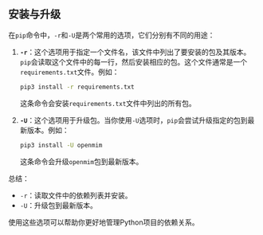 ## 安装与升级
在`pip`命令中，`-r`和`-U`是两个常用的选项，它们分别有不同的用途：

1. **`-r`**：这个选项用于指定一个文件名，该文件中列出了要安装的包及其版本。`pip`会读取这个文件中的每一行，然后安装相应的包。这个文件通常是一个`requirements.txt`文件。例如：

   ```bash
   pip3 install -r requirements.txt
   ```

   这条命令会安装`requirements.txt`文件中列出的所有包。

2. **`-U`**：这个选项用于升级包。当你使用`-U`选项时，`pip`会尝试升级指定的包到最新版本。例如：

   ```bash
   pip3 install -U openmim
   ```

   这条命令会升级`openmim`包到最新版本。

总结：
- `-r`：读取文件中的依赖列表并安装。
- `-U`：升级包到最新版本。

使用这些选项可以帮助你更好地管理Python项目的依赖关系。

